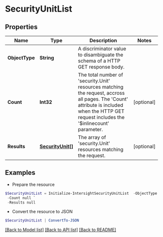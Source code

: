 # SecurityUnitList
## Properties

Name | Type | Description | Notes
------------ | ------------- | ------------- | -------------
**ObjectType** | **String** | A discriminator value to disambiguate the schema of a HTTP GET response body. | 
**Count** | **Int32** | The total number of &#39;security.Unit&#39; resources matching the request, accross all pages. The &#39;Count&#39; attribute is included when the HTTP GET request includes the &#39;$inlinecount&#39; parameter. | [optional] 
**Results** | [**SecurityUnit[]**](SecurityUnit.md) | The array of &#39;security.Unit&#39; resources matching the request. | [optional] 

## Examples

- Prepare the resource
```powershell
$SecurityUnitList = Initialize-IntersightSecurityUnitList  -ObjectType null `
 -Count null `
 -Results null
```

- Convert the resource to JSON
```powershell
$SecurityUnitList | ConvertTo-JSON
```

[[Back to Model list]](../README.md#documentation-for-models) [[Back to API list]](../README.md#documentation-for-api-endpoints) [[Back to README]](../README.md)

